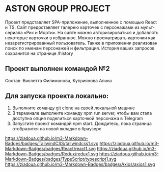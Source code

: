 # ASTON GROUP PROJECT

Проект представляет SPA-приложение, выполненное с помощью React и TS. Сайт предоставляет галерею карточек с персонажами из мульт-сериала «Рик и Морти». На сайте можно авторизироваться и добавлять некоторые карточки в избранное. Можно просматривать карточки как незарегистрированный пользователь. Также в приложении реализован поиск по именам персонажей и фильтрация. История ваших запросов сохранится на странице /history

## Проект выполнен командой №2 
Состав: Виолетта Филимонова, Куприянова Алина

## Для запуска проекта локально:
1. Выполните команду git clone на своей локальной машине
2. В терминале выполните команду npm run server, чтобы вам стала доступна опция поделиться карточкой персонажа в Telegram
3. Запустите проект командой npm start. Дождитесь, пока страница отобразится на новой вкладке в браузере

https://ziadoua.github.io/m3-Markdown-Badges/badges/TailwindCSS/tailwindcss1.svg
https://ziadoua.github.io/m3-Markdown-Badges/badges/React/react1.svg
https://ziadoua.github.io/m3-Markdown-Badges/badges/Redux/redux1.svg
https://ziadoua.github.io/m3-Markdown-Badges/badges/TypeScript/typescript1.svg
https://ziadoua.github.io/m3-Markdown-Badges/badges/Axios/axios1.svg
